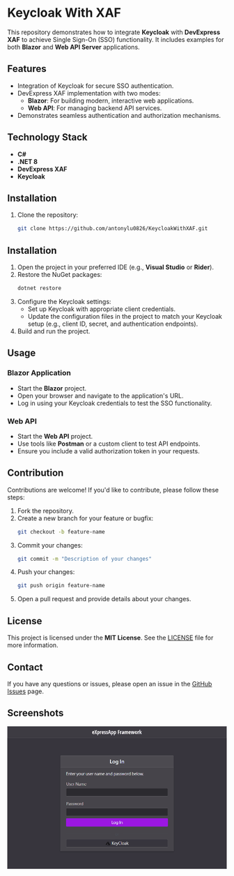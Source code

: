 # Keycloak With XAF

This repository demonstrates how to integrate **Keycloak** with **DevExpress XAF** to achieve Single Sign-On (SSO) functionality. It includes examples for both **Blazor** and **Web API Server** applications.

## Features

- Integration of Keycloak for secure SSO authentication.
- DevExpress XAF implementation with two modes:
  - **Blazor**: For building modern, interactive web applications.
  - **Web API**: For managing backend API services.
- Demonstrates seamless authentication and authorization mechanisms.

## Technology Stack

- **C#**
- **.NET 8**
- **DevExpress XAF**
- **Keycloak**

## Installation

1. Clone the repository:
   ```bash
   git clone https://github.com/antonylu0826/KeycloakWithXAF.git

## Installation

1. Open the project in your preferred IDE (e.g., **Visual Studio** or **Rider**).
2. Restore the NuGet packages:
   ```bash
   dotnet restore
   ```
3. Configure the Keycloak settings:
   - Set up Keycloak with appropriate client credentials.
   - Update the configuration files in the project to match your Keycloak setup (e.g., client ID, secret, and authentication endpoints).
4. Build and run the project.

## Usage

### Blazor Application
- Start the **Blazor** project.
- Open your browser and navigate to the application's URL.
- Log in using your Keycloak credentials to test the SSO functionality.

### Web API
- Start the **Web API** project.
- Use tools like **Postman** or a custom client to test API endpoints.
- Ensure you include a valid authorization token in your requests.

## Contribution

Contributions are welcome! If you'd like to contribute, please follow these steps:

1. Fork the repository.
2. Create a new branch for your feature or bugfix:
   ```bash
   git checkout -b feature-name
   ```
3. Commit your changes:
   ```bash
   git commit -m "Description of your changes"
   ```
4. Push your changes:
   ```bash
   git push origin feature-name
   ```
5. Open a pull request and provide details about your changes.

## License

This project is licensed under the **MIT License**. See the [LICENSE](LICENSE) file for more information.

## Contact

If you have any questions or issues, please open an issue in the [GitHub Issues](https://github.com/antonylu0826/KeycloakWithXAF/issues) page.

## Screenshots

![image](https://github.com/antonylu0826/KeycloakWithXAF/blob/master/KeycloakWithXAF.gif)

